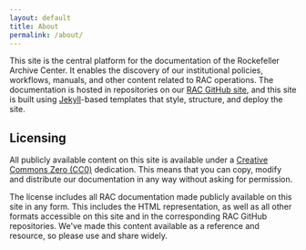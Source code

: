 ```yaml
---
layout: default
title: About
permalink: /about/
---
```


<div class="col">
  <p>This site is the central platform for the documentation of the Rockefeller Archive Center. It enables the discovery of our institutional policies, workflows, manuals, and other content related to RAC operations. The documentation is hosted in repositories on our <a href="https://github.com/RockefellerArchiveCenter">RAC GitHub site</a>, and this site is built using <a href="https://jekyllrb.com/">Jekyll</a>-based templates that style, structure, and deploy the site.</p>

  <h2>Licensing</h2>
  <p>All publicly available content on this site is available under a <a href="https://creativecommons.org/publicdomain/zero/1.0/">Creative Commons Zero (CC0)</a> dedication. This means that you can copy, modify and distribute our documentation in any way without asking for permission.</p>

  <p>The license includes all RAC documentation made publicly available on this site in any form. This includes the HTML representation, as well as all other formats accessible on this site and in the corresponding RAC GitHub repositories. We've made this content available as a reference and resource, so please use and share widely.</p>
</div>
